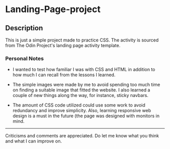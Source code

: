 # Landing-Page-project

## Description
This is just a simple project made to practice CSS.
The activity is sourced from The Odin Project's landing page activity template.

### Personal Notes

* I wanted to test how familiar I was with CSS and HTML in addition to how much I can recall from the lessons I learned. 
 
* The simple images were made by me to avoid spending too much time on finding a suitable image that fitted the website. I also learned a couple of new things along the way, for instance, sticky navbars.
    
* The amount of CSS code utilized could use some work to avoid redundancy and improve simplicity. Also, learning responsive web design is a must in the future (the page was designed with monitors in mind.
___
Criticisms and comments are appreciated. Do let me know what you think and what I can improve on.
